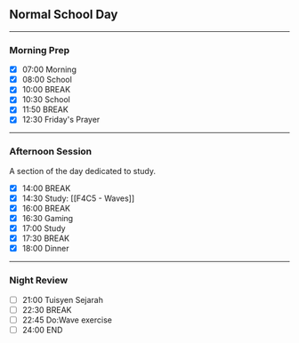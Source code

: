 ## Normal School Day
---
### Morning Prep

- [x] 07:00 Morning
- [x] 08:00 School
- [x] 10:00 BREAK
- [x] 10:30 School
- [x] 11:50 BREAK
- [x] 12:30 Friday's Prayer
---

### Afternoon Session

A section of the day dedicated to study.

- [x] 14:00 BREAK
- [x] 14:30 Study: [[F4C5 - Waves]]
- [x] 16:00 BREAK
- [x] 16:30 Gaming
- [x] 17:00 Study
- [x] 17:30 BREAK
- [x] 18:00 Dinner
---
### Night Review

- [ ] 21:00 Tuisyen Sejarah
- [ ] 22:30 BREAK
- [ ] 22:45 Do:Wave exercise
- [ ] 24:00 END